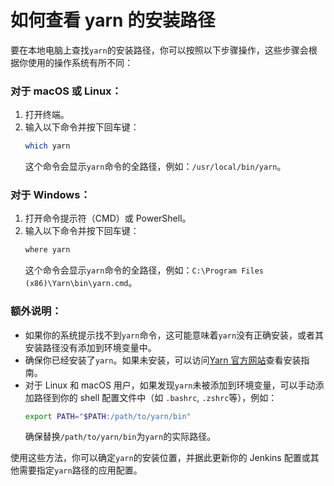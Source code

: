 # 如何查看 yarn 的安装路径

要在本地电脑上查找`yarn`的安装路径，你可以按照以下步骤操作，这些步骤会根据你使用的操作系统有所不同：

### 对于 macOS 或 Linux：

1. 打开终端。
2. 输入以下命令并按下回车键：
   ```bash
   which yarn
   ```
   这个命令会显示`yarn`命令的全路径，例如：`/usr/local/bin/yarn`。

### 对于 Windows：

1. 打开命令提示符（CMD）或 PowerShell。
2. 输入以下命令并按下回车键：
   ```cmd
   where yarn
   ```
   这个命令会显示`yarn`命令的全路径，例如：`C:\Program Files (x86)\Yarn\bin\yarn.cmd`。

### 额外说明：

- 如果你的系统提示找不到`yarn`命令，这可能意味着`yarn`没有正确安装，或者其安装路径没有添加到环境变量中。
- 确保你已经安装了`yarn`。如果未安装，可以访问[Yarn 官方网站](https://yarnpkg.com/getting-started/install)查看安装指南。
- 对于 Linux 和 macOS 用户，如果发现`yarn`未被添加到环境变量，可以手动添加路径到你的 shell 配置文件中（如 `.bashrc`, `.zshrc`等），例如：
  ```bash
  export PATH="$PATH:/path/to/yarn/bin"
  ```
  确保替换`/path/to/yarn/bin`为`yarn`的实际路径。

使用这些方法，你可以确定`yarn`的安装位置，并据此更新你的 Jenkins 配置或其他需要指定`yarn`路径的应用配置。

